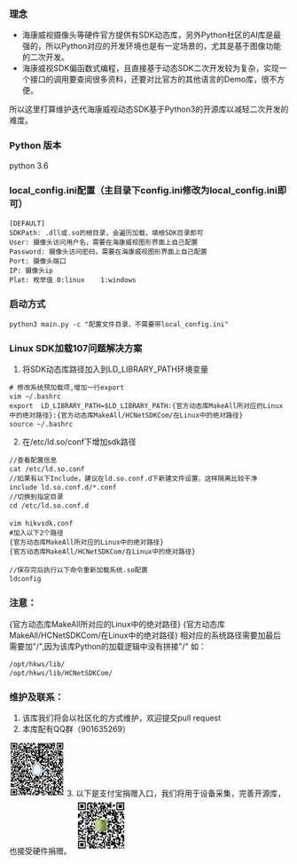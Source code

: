 ### 理念
- 海康威视摄像头等硬件官方提供有SDK动态库，另外Python社区的AI库是最强的，所以Python对应的开发环境也是有一定场景的，尤其是基于图像功能的二次开发。
- 海康威视SDK偏函数式编程，且直接基于动态SDK二次开发较为复杂，实现一个接口的调用要查阅很多资料，还要对比官方的其他语言的Demo库，很不方便。

所以这里打算维护迭代海康威视动态SDK基于Python3的开源库以减轻二次开发的难度。

### Python 版本
python 3.6

### local_config.ini配置（主目录下config.ini修改为local_config.ini即可）
```
[DEFAULT]
SDKPath: .dll或.so的根目录，会遍历加载，填根SDK目录即可
User: 摄像头访问用户名，需要在海康威视图形界面上自己配置
Password: 摄像头访问密码，需要在海康威视图形界面上自己配置
Port: 摄像头端口
IP: 摄像头ip
Plat: 枚举值 0:linux    1:windows
```

### 启动方式
```
python3 main.py -c "配置文件目录，不需要带local_config.ini"
```

### Linux SDK加载107问题解决方案
1. 将SDK动态库路径加入到LD_LIBRARY_PATH环境变量
```
# 修改系统预加载项,增加一行export
vim ~/.bashrc
export  LD_LIBRARY_PATH=$LD_LIBRARY_PATH:{官方动态库MakeAll所对应的Linux中的绝对路径}:{官方动态库MakeAll/HCNetSDKCom/在Linux中的绝对路径}
source ~/.bashrc

```
2. 在/etc/ld.so/conf下增加sdk路径
```
//查看配置信息
cat /etc/ld.so.conf
//如果有以下Include，建议在ld.so.conf.d下新建文件设置，这样隔离比较干净
include ld.so.conf.d/*.conf
//切换到指定目录
cd /etc/ld.so.conf.d

vim hikvsdk.conf
#加入以下2个路径
{官方动态库MakeAll所对应的Linux中的绝对路径}
{官方动态库MakeAll/HCNetSDKCom/在Linux中的绝对路径}

//保存完后执行以下命令重新加载系统.so配置
ldconfig

```

### 注意：
{官方动态库MakeAll所对应的Linux中的绝对路径}
{官方动态库MakeAll/HCNetSDKCom/在Linux中的绝对路径}
相对应的系统路径需要加最后需要加"/",因为该库Python的加载逻辑中没有拼接"/"
如： 
```
/opt/hkws/lib/
/opt/hkws/lib/HCNetSDKCom/
```

### 维护及联系：
1. 该库我们将会以社区化的方式维护，欢迎提交pull request
2. 本库配有QQ群（901635269）

<img src="./doc/qq-qr.jpg" width="100px" >
3. 以下是支付宝捐赠入口，我们将用于设备采集，完善开源库，也接受硬件捐赠。

<img src="./doc/donate.jpg" width="100px" >


